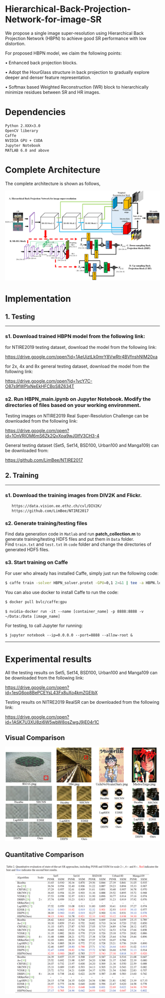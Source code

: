 # Hierarchical-Back-Projection-Network-for-image-SR
We propose a single image super-resolution using Hierarchical Back Projection Network (HBPN) to achieve good SR performance with low distortion.

For proposed HBPN model, we claim the following points:

• Enhanced back projection blocks.

• Adopt the HourGlass structure in back projection to gradually explore deeper and denser feature representation.

• Softmax based Weighted Reconstruction (WR) block to hierarchically minimize residues between SR and HR images.

# Dependencies
    Python 2.XXX<3.0
    OpenCV liberary
    Caffe 
    NVIDIA GPU + CUDA
    Jupyter Notebook
    MATLAB 6.0 and above

# Complete Architecture
The complete architecture is shown as follows,

![structure](/figure/structure.png)

# Implementation
## 1. Testing
---------------------------------------
### s1. Download trained HBPN model from the following link:
for NTIRE2019 testing dataset, download the model from the following link:

https://drive.google.com/open?id=1AeUiztLk0mrY8VwRtr4BVfnshNIM20xa

for 2x, 4x and 8x general testing dataset, download the model from the following link:

https://drive.google.com/open?id=1vcY7C-O87s9fWPlxNeEkHFCBoS8Z634T

### s2. Run **HBPN_main.ipynb** on Jupyter Notebook. Modify the directories of files based on your working environment.

Testing images on NTIRE2019 Real Super-Resolution Challenge can be downloaded from the following link:

https://drive.google.com/open?id=1OnVRlOM6mS6Zk2QvXpa9wJ0lfV3CH3-4

General testing dataset (Set5, Set14, BSD100, Urban100 and Manga109) can be downloaded from:

https://github.com/LimBee/NTIRE2017

## 2. Training
---------------------------
### s1. Download the training images from DIV2K and Flickr.
    
       https://data.vision.ee.ethz.ch/cvl/DIV2K/
       https://github.com/LimBee/NTIRE2017
   
### s2. Generate training/testing files 
Find data generation code in `Matlab` and run **patch_collection.m** to generate training/testing HDF5 files and put them in `Data` folder.  
Find `train.txt` and `test.txt` in `code` folder and change the directories of generated HDF5 files.
### s3. Start training on Caffe
For user who already has installed Caffe, simply just run the following code:
```sh
$ caffe train -solver HBPN_solver.protxt -GPU=0,1 2>&1 | tee -a HBPN.log
```

You can also use docker to install Caffe to run the code:
```sh
$ docker pull bvlc/caffe:gpu
```
```
$ nvidia-docker run -it --name [container_name] -p 8888:8888 -v ~/Data:/Data [image_name]
```
For testing, to call Jupyter for running:
```
$ jupyter notebook --ip=0.0.0.0 --port=8888 --allow-root &
```
---------------------------
  
# Experimental results
All the testing results on Set5, Set14, BSD100, Urban100 and Manga109 can be downloaded from the following link:

https://drive.google.com/open?id=1esG6op8BePCEYsL43Fx8uXo4kmZGElbX

Testing results on NITRE2019 RealSR can be downloaded from the following link:

https://drive.google.com/open?id=1ASK7U3XU8zi6W5wbW8osZwgJ9jE04r1C

## Visual Comparison

![visual compare](/figure/picture.png)

## Quantitative Comparison
![quantitative compare](/figure/table.png)
